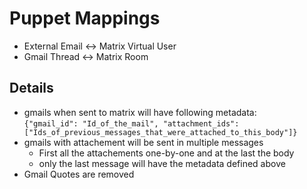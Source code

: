 # Puppet Mappings
- External Email <-> Matrix Virtual User
- Gmail Thread <-> Matrix Room

## Details
- gmails when sent to matrix will have following metadata:  
	`{"gmail_id": "Id_of_the_mail", "attachment_ids": ["Ids_of_previous_messages_that_were_attached_to_this_body"]}`
- gmails with attachement will be sent in multiple messages  
	- First all the attachements one-by-one and at the last the body  
	- only the last message will have the metadata defined above
- Gmail Quotes are removed